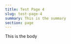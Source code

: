 ```yaml
---
title: Test Page 4
slug: test-page-4
summary: This is the summary
section: page
---
```


This is the body
